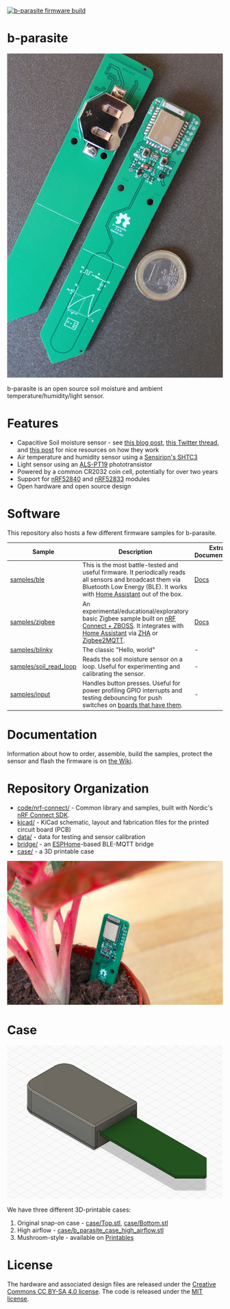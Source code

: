 [![b-parasite firmware build](https://github.com/rbaron/b-parasite/actions/workflows/b-parasite.yml/badge.svg?branch=main)](https://github.com/rbaron/b-parasite/actions/workflows/b-parasite.yml)

# b-parasite
<p align="center">
  <img src="img/resized/b-parasite-2.0.0.jpg" width="512px" border="0" alt="PCB front and back photo" />
</p>

b-parasite is an open source soil moisture and ambient temperature/humidity/light sensor.

# Features
* Capacitive Soil moisture sensor - see [this blog post](https://rbaron.net/blog/2021/04/05/How-capacitive-soil-moisture-sensors-work.html), [this Twitter thread](https://twitter.com/rbaron_/status/1367182806368071685), and [this post](https://wemakethings.net/2012/09/26/capacitance_measurement/) for nice resources on how they work
* Air temperature and humidity sensor using a [Sensirion's SHTC3](https://www.sensirion.com/en/environmental-sensors/humidity-sensors/digital-humidity-sensor-shtc3-our-new-standard-for-consumer-electronics/)
* Light sensor using an [ALS-PT19](https://everlighteurope.com/ambient-light-sensors/7/ALSPT19315CL177TR8.html) phototransistor
* Powered by a common CR2032 coin cell, potentially for over two years
* Support for [nRF52840](https://www.nordicsemi.com/products/nrf52840) and [nRF52833](https://www.nordicsemi.com/products/nrf52833) modules
* Open hardware and open source design

# Software
This repository also hosts a few different firmware samples for b-parasite.

|Sample|Description|Extra Documentation|
|---|---|---|
|[samples/ble](./code/nrf-connect/samples/ble)|This is the most battle-tested and useful firmware. It periodically reads all sensors and broadcast them via Bluetooth Low Energy (BLE). It works with [Home Assistant](https://www.home-assistant.io/) out of the box. |[Docs](./code/nrf-connect/samples/ble/README.md)|
|[samples/zigbee](./code/nrf-connect/samples/zigbee)| An experimental/educational/exploratory basic Zigbee sample built on [nRF Connect + ZBOSS](https://developer.nordicsemi.com/nRF_Connect_SDK/doc/latest/nrf/ug_zigbee.html). It integrates with [Home Assistant](https://www.home-assistant.io/) via [ZHA](https://www.home-assistant.io/integrations/zha) or [Zigbee2MQTT](https://www.zigbee2mqtt.io/). |[Docs](./code/nrf-connect/samples/zigbee/README.md)|
|[samples/blinky](./code/nrf-connect/samples/blinky)| The classic "Hello, world" |-|
|[samples/soil_read_loop](./code/nrf-connect/samples/soil_read_loop)| Reads the soil moisture sensor on a loop. Useful for experimenting and calibrating the sensor. |-|
|[samples/input](./code/nrf-connect/samples/input)| Handles button presses. Useful for power profiling GPIO interrupts and testing debouncing for push switches on [boards that have them](https://github.com/rbaron/b-parasite/wiki/Hardware-Versions). |-|

# Documentation
Information about how to order, assemble, build the samples, protect the sensor and flash the firmware is on [the Wiki](https://github.com/rbaron/b-parasite/wiki).

# Repository Organization
* [code/nrf-connect/](./code/nrf-connect/) - Common library and samples, built with Nordic's [nRF Connect SDK](https://www.nordicsemi.com/Products/Development-software/nrf-connect-sdk).
* [kicad/](./kicad/) - KiCad schematic, layout and fabrication files for the printed circuit board (PCB)
* [data/](data/) - data for testing and sensor calibration
* [bridge/](bridge/) - an [ESPHome](https://github.com/esphome/esphome)-based BLE-MQTT bridge
* [case/](case/) - a 3D printable case

<p align="center">
  <img src="img/resized/img2.jpg" border="0" alt="b-parasite stuck into a small plant vase" />
</p>

# Case
<p align="center">
  <img src="img/case/screenshot.png" alt="Render of the original 3D printable case" />
</p>

We have three different 3D-printable cases:
1. Original snap-on case - [case/Top.stl](./case/Top.stl), [case/Bottom.stl](./case/Bottom.stl)
2. High airflow - [case/b_parasite_case_high_airflow.stl](./case/b_parasite_case_high_airflow.stl)
3. Mushroom-style - available on [Printables](https://www.printables.com/model/456571-mushroomcap-for-b-parasite-soil-moisture-sensor)

# License
The hardware and associated design files are released under the [Creative Commons CC BY-SA 4.0 license](https://creativecommons.org/licenses/by-sa/4.0/).
The code is released under the [MIT license](https://opensource.org/licenses/MIT).
